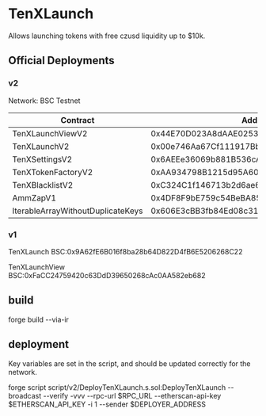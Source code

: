 # TenXLaunch

Allows launching tokens with free czusd liquidity up to $10k.

## Official Deployments

### v2

Network: BSC Testnet

| Contract                          | Address                                    |
| --------------------------------- | ------------------------------------------ |
| TenXLaunchViewV2                  | 0x44E70D023A8dAAE0253121Ce1e0eE3060EF81C75 |
| TenXLaunchV2                      | 0x00e746Aa67Cf111917BbAD6e070116e2832D65B6 |
| TenXSettingsV2                    | 0x6AEEe36069b881B536cA7d9761353ec2c2405B03 |
| TenXTokenFactoryV2                | 0xAA934798B1215d95A608C3082131Bf0234C90eaE |
| TenXBlacklistV2                   | 0xC324C1f146713b2d6ae6EcCa2DD4288c84D8018b |
| AmmZapV1                          | 0x4DF8F9bE759c54BeBA853056a9278c6118892652 |
| IterableArrayWithoutDuplicateKeys | 0x606E3cBB3fb84Ed08c31Cce44aB9A200F54A5630 |

### v1

TenXLaunch
BSC:0x9A62fE6B016f8ba28b64D822D4fB6E5206268C22

TenXLaunchView
BSC:0xFaCC24759420c63DdD39650268cAc0AA582eb682

## build
forge build --via-ir

## deployment

Key variables are set in the script, and should be updated correctly for the network.

forge script script/v2/DeployTenXLaunch.s.sol:DeployTenXLaunch --broadcast --verify -vvv --rpc-url $RPC_URL --etherscan-api-key $ETHERSCAN_API_KEY -i 1 --sender $DEPLOYER_ADDRESS

